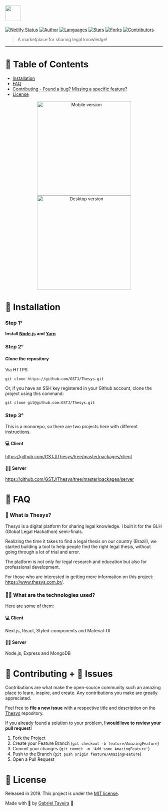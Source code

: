 #  <img src="https://d33wubrfki0l68.cloudfront.net/370ae4842ec728b588f44e0ecdd5b3939e2368b0/bb3a4/static/logo.svg" height="50"/>

[![Netlify Status](https://api.netlify.com/api/v1/badges/17d64968-e9e7-4733-b46c-4dfb9a4b7eb0/deploy-status)](https://app.netlify.com/sites/optimistic-easley-e6332b/deploys)
[![Author](https://img.shields.io/badge/author-GSTJ-F2C702?style=flat-square)](https://github.com/GSTJ)
[![Languages](https://img.shields.io/github/languages/count/GSTJ/Thesys?color=%23F2C702&style=flat-square)](#)
[![Stars](https://img.shields.io/github/stars/GSTJ/Thesys?color=F2C702&style=flat-square)](https://github.com/GSTJ/Thesys/stargazers)
[![Forks](https://img.shields.io/github/forks/GSTJ/Thesys?color=%23F2C702&style=flat-square)](https://github.com/GSTJ/Thesys/network/members)
[![Contributors](https://img.shields.io/github/contributors/GSTJ/Thesys?color=F2C702&style=flat-square)](https://github.com/GSTJ/Thesys/graphs/contributors)

>  A marketplace for sharing legal knowledge!

---

# :pushpin: Table of Contents

* [Installation](#construction_worker-installation)
* [FAQ](#postbox-faq)
* [Contributing - Found a bug? Missing a specific feature?](#bug-issues)
* [License](#closed_book-license)

<p align="center">
  <img src="https://i.imgur.com/cHRaaBa.gif" alt="Mobile version" border="0"  height="300">
  <img src="https://i.imgur.com/znqEuDs.gif" alt="Desktop version" border="0" height="300">
</p>

# :construction_worker: Installation

### Step 1°

**Install [Node.js](https://nodejs.org/en/download/) and [Yarn](https://yarnpkg.com/)**

### Step 2°

#### Clone the repository 
Via HTTPS

```git clone https://github.com/GSTJ/Thesys.git```

Or, if you have an SSH key registered in your Github account, clone the project using this command:

```git clone git@github.com:GSTJ/Thesys.git```

### Step 3°

This is a monorepo, so there are two projects here with different instructions.

#### 💻 Client

https://github.com/GSTJ/Thesys/tree/master/packages/client

#### 👨‍💻 Server

https://github.com/GSTJ/Thesys/tree/master/packages/server

# :postbox: FAQ

### 🙋‍ What is Thesys?

Thesys is a digital platform for sharing legal knowledge. I built it for the GLH (Global Legal Hackathon) semi-finals.

Realizing the time it takes to find a legal thesis on our country (Brazil), we started building a tool to help people find the right legal thesis, without going through a lot of trial and error.

The platform is not only for legal research and education but also for professional development.

For those who are interested in getting more information on this project: https://www.thesys.com.br/.


### 👨‍🔬 What are the technologies used?

Here are some of them:

#### 💻 Client

Next.js, React, Styled-components and Material-UI

#### 👨‍💻 Server

Node.js, Express and MongoDB

# :tada: Contributing + :bug: Issues

Contributions are what make the open-source community such an amazing place to learn, inspire, and create. Any contributions you make are greatly appreciated.

Feel free to **file a new issue** with a respective title and description on the [Thesys](https://github.com/GSTJ/Thesys/issues) repository.

If you already found a solution to your problem, **I would love to review your pull request**! 

1. Fork the Project
2. Create your Feature Branch (`git checkout -b feature/AmazingFeature`)
3. Commit your changes (`git commit -m 'Add some AmazingFeature'`)
4. Push to the Branch (`git push origin feature/AmazingFeature`)
5. Open a Pull Request

# :closed_book: License

Released in 2019.
This project is under the [MIT license](https://github.com/GSTJ/Thesys/master/LICENSE).

Made with 💖 by [Gabriel Taveira](https://github.com/GSTJ) 🚀

